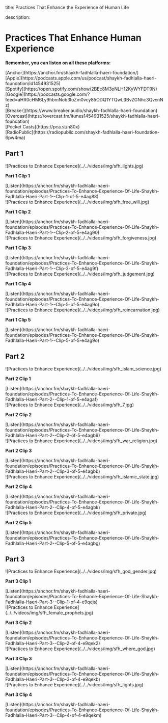 title: Practices That Enhance the Experience of Human Life

description:

# Practices That Enhance Human Experience

<div markdown="1" class="card article sidebar center">

**Remember, you can listen on all these platforms:**

<div markdown="3" class="audio-link">
[Anchor](https://anchor.fm/shaykh-fadhlalla-haeri-foundation/)
</div>

<div markdown="3" class="audio-link">
[Apple](https://podcasts.apple.com/us/podcast/shaykh-fadhlalla-haeri-foundation/id1454931525)
</div>

<div markdown="3" class="audio-link">
[Spotify](https://open.spotify.com/show/2BEc8M3oNLH12KyWYFDT9N) 
</div>

<div markdown="3" class="audio-link">
[Google](https://podcasts.google.com/?feed=aHR0cHM6Ly9hbmNob3IuZm0vcy85ODQ1YTQwL3BvZGNhc3QvcnNz)
</div>

<div markdown="3" class="audio-link">
[Breaker](https://www.breaker.audio/shaykh-fadhlalla-haeri-foundation)
</div>

<div markdown="3" class="audio-link">
[Overcast](https://overcast.fm/itunes1454931525/shaykh-fadhlalla-haeri-foundation)
</div>

<div markdown="3" class="audio-link">
[Pocket Casts](https://pca.st/n80x)
</div>

<div markdown="3" class="audio-link">
[RadioPublic](https://radiopublic.com/shaykh-fadhlalla-haeri-foundation-6pw4ma)
</div>

</div>

## Part 1

<div markdown="1" class="card video sidebar center gemoji center-content">

<div markdown="2" class="video-image">
![Practices to Enhance Experience](../../videos/img/sfh_lights.jpg)
</div>

**Part 1 Clip 1**

<div markdown="3" class="video-link">
[Listen](https://anchor.fm/shaykh-fadhlalla-haeri-foundation/episodes/Practices-To-Enhance-Experience-Of-Life-Shaykh-Fadhlalla-Haeri-Part-1--Clip-1-of-5-e4ag88)
</div>

</div>

<div markdown="1" class="card video sidebar center gemoji center-content">

<div markdown="2" class="video-image">
![Practices to Enhance Experience](../../videos/img/sfh_free_will.jpg)
</div>

**Part 1 Clip 2**

<div markdown="3" class="video-link">
[Listen](https://anchor.fm/shaykh-fadhlalla-haeri-foundation/episodes/Practices-To-Enhance-Experience-Of-Life-Shaykh-Fadhlalla-Haeri-Part-1--Clip-2-of-5-e4ag90)
</div>

</div>

<div markdown="1" class="card video sidebar center gemoji center-content">

<div markdown="2" class="video-image">
![Practices to Enhance Experience](../../videos/img/sfh_forgiveness.jpg)
</div>

**Part 1 Clip 3**

<div markdown="3" class="video-link">
[Listen](https://anchor.fm/shaykh-fadhlalla-haeri-foundation/episodes/Practices-To-Enhance-Experience-Of-Life-Shaykh-Fadhlalla-Haeri-Part-1--Clip-3-of-5-e4ag9f)
</div>

</div>

<div markdown="1" class="card video sidebar center gemoji center-content">

<div markdown="2" class="video-image">
![Practices to Enhance Experience](../../videos/img/sfh_judgement.jpg)
</div>

**Part 1 Clip 4**

<div markdown="3" class="video-link">
[Listen](https://anchor.fm/shaykh-fadhlalla-haeri-foundation/episodes/Practices-To-Enhance-Experience-Of-Life-Shaykh-Fadhlalla-Haeri-Part-1--Clip-5-of-5-e4ag9o)
</div>

</div>

<div markdown="1" class="card video sidebar center gemoji center-content">

<div markdown="2" class="video-image">
![Practices to Enhance Experience](../../videos/img/sfh_reincarnation.jpg)
</div>

**Part 1 Clip 5**

<div markdown="3" class="video-link">
[Listen](https://anchor.fm/shaykh-fadhlalla-haeri-foundation/episodes/Practices-To-Enhance-Experience-Of-Life-Shaykh-Fadhlalla-Haeri-Part-1--Clip-5-of-5-e4ag9o)
</div>

</div>

<div markdown="1" class="clear"></div>

## Part 2

<div markdown="1" class="card video sidebar center gemoji center-content">

<div markdown="2" class="video-image">
![Practices to Enhance Experience](../../videos/img/sfh_islam_science.jpg)
</div>

**Part 2 Clip 1**

<div markdown="3" class="video-link">
[Listen](https://anchor.fm/shaykh-fadhlalla-haeri-foundation/episodes/Practices-To-Enhance-Experience-Of-Life-Shaykh-Fadhlalla-Haeri-Part-2--Clip-1-of-5-e4agaf)
</div>

</div>

<div markdown="1" class="card video sidebar center gemoji center-content">

<div markdown="2" class="video-image">
![Practices to Enhance Experience](../../videos/img/sfh_7.jpg)
</div>

**Part 2 Clip 2**

<div markdown="3" class="video-link">
[Listen](https://anchor.fm/shaykh-fadhlalla-haeri-foundation/episodes/Practices-To-Enhance-Experience-Of-Life-Shaykh-Fadhlalla-Haeri-Part-2--Clip-2-of-5-e4agb9)
</div>

</div>

<div markdown="1" class="card video sidebar center gemoji center-content">

<div markdown="2" class="video-image">
![Practices to Enhance Experience](../../videos/img/sfh_war_religion.jpg)
</div>

**Part 2 Clip 3**

<div markdown="3" class="video-link">
[Listen](https://anchor.fm/shaykh-fadhlalla-haeri-foundation/episodes/Practices-To-Enhance-Experience-Of-Life-Shaykh-Fadhlalla-Haeri-Part-2--Clip-3-of-5-e4agbb)
</div>

</div>

<div markdown="1" class="card video sidebar center gemoji center-content">

<div markdown="2" class="video-image">
![Practices to Enhance Experience](../../videos/img/sfh_islamic_state.jpg)
</div>

**Part 2 Clip 4**

<div markdown="3" class="video-link">
[Listen](https://anchor.fm/shaykh-fadhlalla-haeri-foundation/episodes/Practices-To-Enhance-Experience-Of-Life-Shaykh-Fadhlalla-Haeri-Part-2--Clip-4-of-5-e4agbk)
</div>

</div>

<div markdown="1" class="card video sidebar center gemoji center-content">

<div markdown="2" class="video-image">
![Practices to Enhance Experience](../../videos/img/sfh_private.jpg)
</div>

**Part 2 Clip 5**

<div markdown="3" class="video-link">
[Listen](https://anchor.fm/shaykh-fadhlalla-haeri-foundation/episodes/Practices-To-Enhance-Experience-Of-Life-Shaykh-Fadhlalla-Haeri-Part-2--Clip-5-of-5-e4agbg)
</div>

</div>

<div markdown="1" class="clear"></div>

## Part 3

<div markdown="1" class="card video sidebar center gemoji center-content">

<div markdown="2" class="video-image">
![Practices to Enhance Experience](../../videos/img/sfh_god_gender.jpg)
</div>

**Part 3 Clip 1**

<div markdown="3" class="video-link">
[Listen](https://anchor.fm/shaykh-fadhlalla-haeri-foundation/episodes/Practices-To-Enhance-Experience-Of-Life-Shaykh-Fadhlalla-Haeri-Part-3--Clip-1-of-4-e9qejs)
</div>

</div>

<div markdown="1" class="card video sidebar center gemoji center-content">

<div markdown="2" class="video-image">
![Practices to Enhance Experience](../../videos/img/sfh_female_prophets.jpg)
</div>

**Part 3 Clip 2**

<div markdown="3" class="video-link">
[Listen](https://anchor.fm/shaykh-fadhlalla-haeri-foundation/episodes/Practices-To-Enhance-Experience-Of-Life-Shaykh-Fadhlalla-Haeri-Part-3--Clip-2-of-4-e9qek2)
</div>

</div>

<div markdown="1" class="card video sidebar center gemoji center-content">

<div markdown="2" class="video-image">
![Practices to Enhance Experience](../../videos/img/sfh_where_god.jpg)
</div>

**Part 3 Clip 3**

<div markdown="3" class="video-link">
[Listen](https://anchor.fm/shaykh-fadhlalla-haeri-foundation/episodes/Practices-To-Enhance-Experience-Of-Life-Shaykh-Fadhlalla-Haeri-Part-3--Clip-3-of-4-e9qekb)
</div>

</div>

<div markdown="1" class="card video sidebar center gemoji center-content">

<div markdown="2" class="video-image">
![Practices to Enhance Experience](../../videos/img/sfh_lights.jpg)
</div>

**Part 3 Clip 4**

<div markdown="3" class="video-link">
[Listen](https://anchor.fm/shaykh-fadhlalla-haeri-foundation/episodes/Practices-To-Enhance-Experience-Of-Life-Shaykh-Fadhlalla-Haeri-Part-3--Clip-4-of-4-e9qekm)
</div>

</div>
